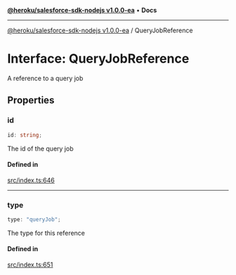 [**@heroku/salesforce-sdk-nodejs v1.0.0-ea**](../README.md) • **Docs**

***

[@heroku/salesforce-sdk-nodejs v1.0.0-ea](../README.md) / QueryJobReference

# Interface: QueryJobReference

A reference to a query job

## Properties

### id

```ts
id: string;
```

The id of the query job

#### Defined in

[src/index.ts:646](https://github.com/heroku/heroku-applink-nodejs/blob/964a49b1b7eff1b886f572faf2baab589b474aff/src/index.ts#L646)

***

### type

```ts
type: "queryJob";
```

The type for this reference

#### Defined in

[src/index.ts:651](https://github.com/heroku/heroku-applink-nodejs/blob/964a49b1b7eff1b886f572faf2baab589b474aff/src/index.ts#L651)
